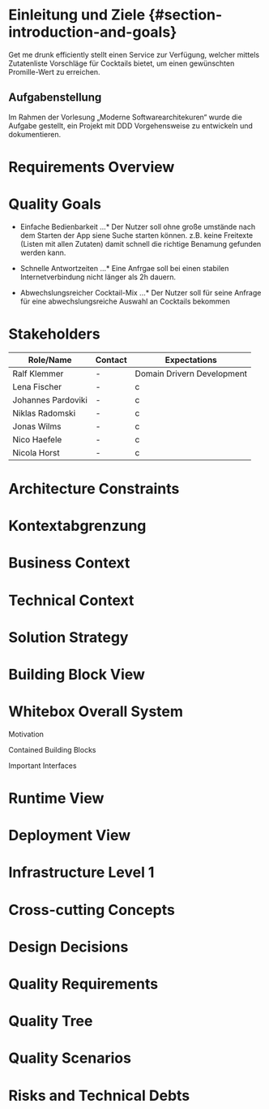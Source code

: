 
# Einleitung und Ziele {#section-introduction-and-goals}
Get me drunk efficiently stellt einen Service zur Verfügung, welcher mittels Zutatenliste Vorschläge für Cocktails bietet, um einen gewünschten Promille-Wert zu erreichen.

## Aufgabenstellung
Im Rahmen der Vorlesung „Moderne Softwarearchitekuren“ wurde die Aufgabe gestellt, ein Projekt mit DDD Vorgehensweise zu entwickeln und dokumentieren.

# Requirements Overview

# Quality Goals
* Einfache Bedienbarkeit
...* Der Nutzer soll ohne große umstände nach dem Starten der App siene Suche starten können. z.B. keine Freitexte (Listen mit allen Zutaten) damit schnell die richtige Benamung gefunden werden kann.

* Schnelle Antwortzeiten
...* Eine Anfrgae soll bei einen stabilen Internetverbindung nicht länger als 2h dauern.

* Abwechslungsreicher Cocktail-Mix
...* Der Nutzer soll für seine Anfrage für eine abwechslungsreiche Auswahl an Cocktails bekommen 


# Stakeholders

| Role/Name            | Contact                   | Expectations              
-----------------------|---------------------------|----------------------------
| Ralf Klemmer         | -                         | Domain Drivern Development
| Lena Fischer         | -                         | c
| Johannes Pardoviki   | -                         | c
| Niklas Radomski      | -                         | c
| Jonas Wilms          | -                         | c
| Nico Haefele         | -                         | c
| Nicola Horst         | -                         | c

# Architecture Constraints


# Kontextabgrenzung

# Business Context

# Technical Context

# Solution Strategy

# Building Block View

# Whitebox Overall System

Motivation

Contained Building Blocks

Important Interfaces

# Runtime View

# Deployment View

# Infrastructure Level 1

# Cross-cutting Concepts

# Design Decisions

# Quality Requirements

# Quality Tree

# Quality Scenarios

# Risks and Technical Debts